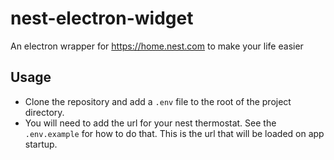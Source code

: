 # nest-electron-widget
An electron wrapper for https://home.nest.com to make your life easier

## Usage
* Clone the repository and add a `.env` file to the root of the project directory.
* You will need to add the url for your nest thermostat. See the `.env.example` for how to do that. This is the url that will be loaded on app startup.
